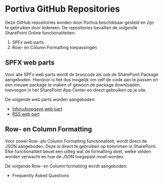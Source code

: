 # Portiva GitHub Repositories

Deze GitHub repositories worden door Portiva beschikbaar gesteld en zijn te gebruiken door iedereen. De repositories bevatten de volgende SharePoint Online functionaliteiten:
1. SPFx web parts
2. Row- en Column Formatting toepassingen

## SPFX web parts

Voor alle SPFx web parts wordt de broncode als ook de SharePoint Package aangeboden. Hierdoor is het dus mogelijk om zelf de code aan te passen en een nieuwe package te maken of gewoon de package downloaden, toevoegen in het SharePoint App Center en direct gebruiken op je site.

De volgende web parts worden aangeboden:
- [Inhoudsopgave web part](./InhoudsopgaveWebPart.md)
- [RSS web part](./RSSWebPart.md)

## Row- en Column Formatting

Voor zowel Row- als Column Formatting functionaliteit, wordt direct de JSON aangeboden. Deze is direct te gebruiken op kolommen in SharePoint. Elke functionaliteit bevat een uitleg wat de formatting doet, welke velden worden verwacht en hoe de JSON toegepast moet worden.

De volgende Row- en Column formatting wordt aangeboden:
- Frequently Asked Questions